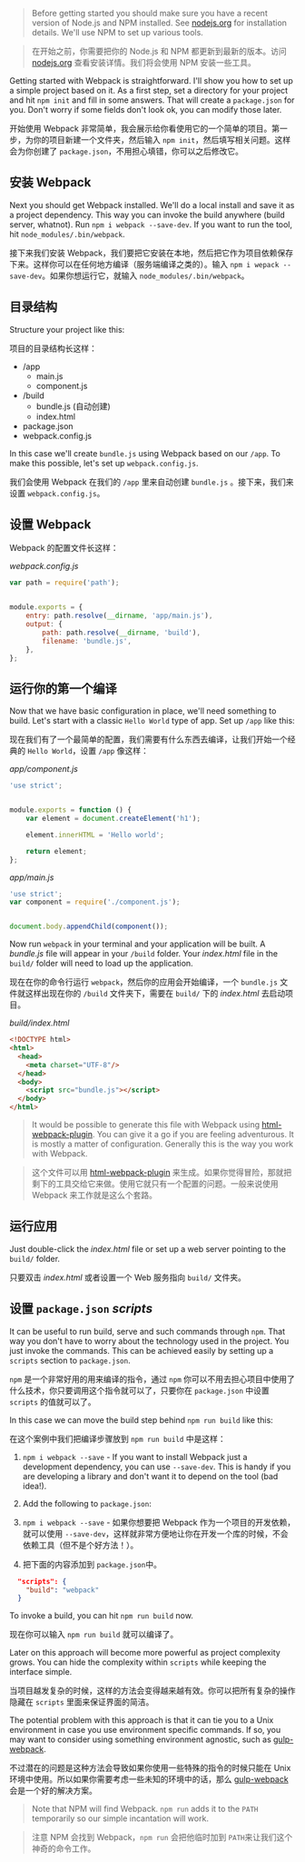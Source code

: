 > Before getting started you should make sure you have a recent version of Node.js and NPM installed. See [nodejs.org](http://nodejs.org/) for installation details. We'll use NPM to set up various tools.

> 在开始之前，你需要把你的 Node.js 和 NPM 都更新到最新的版本。访问 [nodejs.org](http://nodejs.org/) 查看安装详情。我们将会使用 NPM 安装一些工具。

Getting started with Webpack is straightforward. I'll show you how to set up a simple project based on it. As a first step, set a directory for your project and hit `npm init` and fill in some answers. That will create a `package.json` for you. Don't worry if some fields don't look ok, you can modify those later.

开始使用 Webpack 非常简单，我会展示给你看使用它的一个简单的项目。第一步，为你的项目新建一个文件夹，然后输入 `npm init`，然后填写相关问题。这样会为你创建了 `package.json`，不用担心填错，你可以之后修改它。

## 安装 Webpack

Next you should get Webpack installed. We'll do a local install and save it as a project dependency. This way you can invoke the build anywhere (build server, whatnot). Run `npm i webpack --save-dev`. If you want to run the tool, hit `node_modules/.bin/webpack`.

接下来我们安装 Webpack，我们要把它安装在本地，然后把它作为项目依赖保存下来。这样你可以在任何地方编译（服务端编译之类的）。输入 `npm i wepack --save-dev`。如果你想运行它，就输入 `node_modules/.bin/webpack`。

## 目录结构

Structure your project like this:

项目的目录结构长这样：

- /app
  - main.js
  - component.js
- /build
  - bundle.js (自动创建)
  - index.html
- package.json
- webpack.config.js

In this case we'll create `bundle.js` using Webpack based on our `/app`. To make this possible, let's set up `webpack.config.js`.

我们会使用 Webpack 在我们的 `/app` 里来自动创建 `bundle.js` 。接下来，我们来设置 `webpack.config.js`。

## 设置 Webpack

Webpack 的配置文件长这样：

*webpack.config.js*

```javascript
var path = require('path');


module.exports = {
    entry: path.resolve(__dirname, 'app/main.js'),
    output: {
        path: path.resolve(__dirname, 'build'),
        filename: 'bundle.js',
    },
};
```

## 运行你的第一个编译

Now that we have basic configuration in place, we'll need something to build. Let's start with a classic `Hello World` type of app. Set up `/app` like this:

现在我们有了一个最简单的配置，我们需要有什么东西去编译，让我们开始一个经典的 `Hello World`，设置 `/app` 像这样：

*app/component.js*

```javascript
'use strict';


module.exports = function () {
    var element = document.createElement('h1');

    element.innerHTML = 'Hello world';

    return element;
};
```

*app/main.js*

```javascript
'use strict';
var component = require('./component.js');


document.body.appendChild(component());

```

Now run `webpack` in your terminal and your application will be built. A *bundle.js* file will appear in your `/build` folder. Your *index.html* file in the `build/` folder will need to load up the application.

现在在你的命令行运行 `webpack`，然后你的应用会开始编译，一个 `bundle.js` 文件就这样出现在你的 `/build` 文件夹下，需要在 `build/` 下的 *index.html* 去启动项目。

*build/index.html*

```html
<!DOCTYPE html>
<html>
  <head>
    <meta charset="UTF-8"/>
  </head>
  <body>
    <script src="bundle.js"></script>
  </body>
</html>
```

> It would be possible to generate this file with Webpack using [html-webpack-plugin](https://www.npmjs.com/package/html-webpack-plugin). You can give it a go if you are feeling adventurous. It is mostly a matter of configuration. Generally this is the way you work with Webpack.

> 这个文件可以用 [html-webpack-plugin](https://www.npmjs.com/package/html-webpack-plugin) 来生成。如果你觉得冒险，那就把剩下的工具交给它来做。使用它就只有一个配置的问题。一般来说使用 Webpack 来工作就是这么个套路。

## 运行应用

Just double-click the *index.html* file or set up a web server pointing to the `build/` folder.

只要双击 *index.html* 或者设置一个 Web 服务指向 `build/` 文件夹。

## 设置 `package.json` *scripts*

It can be useful to run build, serve and such commands through `npm`. That way you don't have to worry about the technology used in the project. You just invoke the commands. This can be achieved easily by setting up a `scripts` section to `package.json`.

`npm` 是一个非常好用的用来编译的指令，通过 `npm` 你可以不用去担心项目中使用了什么技术，你只要调用这个指令就可以了，只要你在 `package.json` 中设置 `scripts` 的值就可以了。

In this case we can move the build step behind `npm run build` like this:

在这个案例中我们把编译步骤放到 `npm run build` 中是这样：

1. `npm i webpack --save` - If you want to install Webpack just a development dependency, you can use `--save-dev`. This is handy if you are developing a library and don't want it to depend on the tool (bad idea!).
2. Add the following to `package.json`:


1. `npm i webpack --save` - 如果你想要把 Webpack 作为一个项目的开发依赖，就可以使用 `--save-dev`，这样就非常方便地让你在开发一个库的时候，不会依赖工具（但不是个好方法！）。
2. 把下面的内容添加到 `package.json`中。

```json
  "scripts": {
    "build": "webpack"
  }
```

To invoke a build, you can hit `npm run build` now.

现在你可以输入 `npm run build` 就可以编译了。

Later on this approach will become more powerful as project complexity grows. You can hide the complexity within `scripts` while keeping the interface simple.

当项目越发复杂的时候，这样的方法会变得越来越有效。你可以把所有复杂的操作隐藏在 `scripts` 里面来保证界面的简洁。

The potential problem with this approach is that it can tie you to a Unix environment in case you use environment specific commands. If so, you may want to consider using something environment agnostic, such as [gulp-webpack](https://www.npmjs.com/package/gulp-webpack).

不过潜在的问题是这种方法会导致如果你使用一些特殊的指令的时候只能在 Unix 环境中使用。所以如果你需要考虑一些未知的环境中的话，那么 [gulp-webpack](https://www.npmjs.com/package/gulp-webpack) 会是一个好的解决方案。

> Note that NPM will find Webpack. `npm run` adds it to the `PATH` temporarily so our simple incantation will work.

> 注意 NPM 会找到 Webpack，`npm run` 会把他临时加到 `PATH`来让我们这个神奇的命令工作。